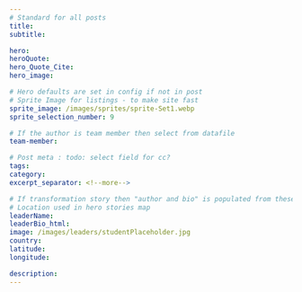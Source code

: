 ```yaml
---
# Standard for all posts
title:
subtitle:

hero:
heroQuote:
hero_Quote_Cite:
hero_image:

# Hero defaults are set in config if not in post
# Sprite Image for listings - to make site fast
sprite_image: /images/sprites/sprite-Set1.webp
sprite_selection_number: 9

# If the author is team member then select from datafile
team-member:

# Post meta : todo: select field for cc?
tags:
category:
excerpt_separator: <!--more-->

# If transformation story then "author and bio" is populated from these fields
# Location used in hero stories map
leaderName:
leaderBio_html:
image: /images/leaders/studentPlaceholder.jpg
country:
latitude:
longitude:

description:
---
```

